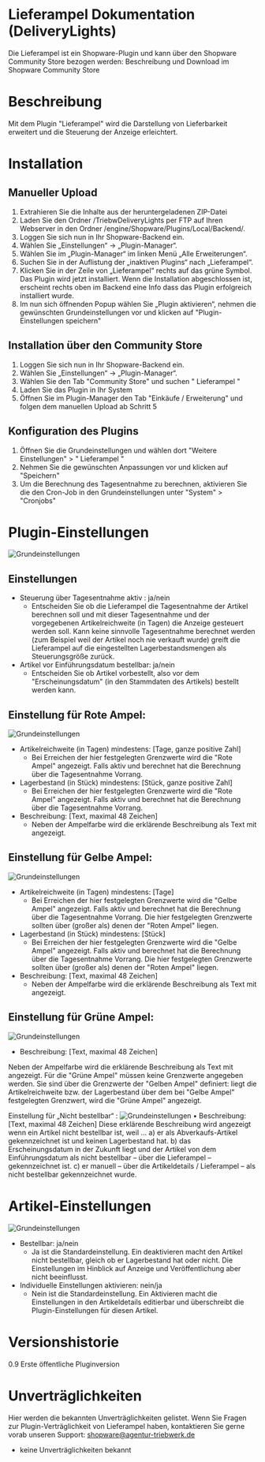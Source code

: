 Lieferampel Dokumentation (DeliveryLights)
==================

Die Lieferampel ist ein Shopware-Plugin und kann über den Shopware Community Store bezogen werden: 
Beschreibung und Download im Shopware Community Store

# Beschreibung
Mit dem Plugin "Lieferampel" wird die Darstellung von Lieferbarkeit erweitert und die Steuerung der Anzeige erleichtert.


# Installation
## Manueller Upload
1. Extrahieren Sie die Inhalte aus der heruntergeladenen ZIP-Datei
2. Laden Sie den Ordner /TriebwDeliveryLights per FTP auf Ihren Webserver in den Ordner /engine/Shopware/Plugins/Local/Backend/.
3. Loggen Sie sich nun in Ihr Shopware-Backend ein.
4. Wählen Sie „Einstellungen“ -> „Plugin-Manager“.
5. Wählen Sie im „Plugin-Manager“ im linken Menü „Alle Erweiterungen“.
6. Suchen Sie in der Auflistung der „inaktiven Plugins“ nach „Lieferampel“.
7. Klicken Sie in der Zeile von „Lieferampel“ rechts auf das grüne Symbol. Das Plugin wird jetzt installiert. Wenn die Installation abgeschlossen ist, erscheint rechts oben im Backend eine Info dass das Plugin erfolgreich installiert wurde.
8. Im nun sich öffnenden Popup wählen Sie „Plugin aktivieren“, nehmen die gewünschten Grundeinstellungen vor und klicken auf "Plugin-Einstellungen speichern"


## Installation über den Community Store
1. Loggen Sie sich nun in Ihr Shopware-Backend ein.
2. Wählen Sie „Einstellungen“ -> „Plugin-Manager“.
3. Wählen Sie den Tab "Community Store" und suchen " Lieferampel "
4. Laden Sie das Plugin in Ihr System
5. Öffnen Sie im Plugin-Manager den Tab "Einkäufe / Erweiterung" und folgen dem manuellen Upload ab Schritt 5


## Konfiguration des Plugins
1. Öffnen Sie die Grundeinstellungen und wählen dort "Weitere Einstellungen" > " Lieferampel "
2. Nehmen Sie die gewünschten Anpassungen vor und klicken auf "Speichern"
3. Um die Berechnung des Tagesentnahme zu berechnen, aktivieren Sie die den Cron-Job in den Grundeinstellungen unter "System" > "Cronjobs"


# Plugin-Einstellungen
![Grundeinstellungen](http://doku.agentur-triebwerk-shop.de/deliverylights/artikeleinstellungen_2.png)
## Einstellungen
* Steuerung über Tagesentnahme aktiv : ja/nein
  * Entscheiden Sie ob die Lieferampel die Tagesentnahme der Artikel berechnen soll und mit dieser Tagesentnahme und der vorgegebenen Artikelreichweite (in Tagen) die Anzeige gesteuert werden soll. Kann keine sinnvolle Tagesentnahme berechnet werden (zum Beispiel weil der Artikel noch nie verkauft wurde) greift die Lieferampel auf die eingestellten Lagerbestandsmengen als Steuerungsgröße zurück.
* Artikel vor Einführungsdatum bestellbar: ja/nein
  * Entscheiden Sie ob Artikel vorbestellt, also vor dem "Erscheinungsdatum" (in den Stammdaten des Artikels) bestellt werden kann.


## Einstellung für Rote Ampel: 
![Grundeinstellungen](http://doku.agentur-triebwerk-shop.de/deliverylights/status_rot.png)
* Artikelreichweite (in Tagen) mindestens: [Tage, ganze positive Zahl]
  * Bei Erreichen der hier festgelegten Grenzwerte wird die "Rote Ampel" angezeigt. Falls aktiv und berechnet hat die Berechnung über die Tagesentnahme Vorrang.
* Lagerbestand (in Stück) mindestens: [Stück, ganze positive Zahl]
  * Bei Erreichen der hier festgelegten Grenzwerte wird die "Rote Ampel" angezeigt. Falls aktiv und berechnet hat die Berechnung über die Tagesentnahme Vorrang.
* Beschreibung: [Text, maximal 48 Zeichen]
  * Neben der Ampelfarbe wird die erklärende Beschreibung als Text mit angezeigt.

## Einstellung für Gelbe Ampel:
![Grundeinstellungen](http://doku.agentur-triebwerk-shop.de/deliverylights/status_gelb.png)
* Artikelreichweite (in Tagen) mindestens: [Tage]
  * Bei Erreichen der hier festgelegten Grenzwerte wird die "Gelbe Ampel" angezeigt. Falls aktiv und berechnet hat die Berechnung über die Tagesentnahme Vorrang. Die hier festgelegten Grenzwerte sollten über (großer als) denen der "Roten Ampel" liegen.
* Lagerbestand (in Stück) mindestens: [Stück]
  * Bei Erreichen der hier festgelegten Grenzwerte wird die "Gelbe Ampel" angezeigt. Falls aktiv und berechnet hat die Berechnung über die Tagesentnahme Vorrang. Die hier festgelegten Grenzwerte sollten über (großer als) denen der "Roten Ampel" liegen.
* Beschreibung: [Text, maximal 48 Zeichen]
  * Neben der Ampelfarbe wird die erklärende Beschreibung als Text mit angezeigt.

## Einstellung für Grüne Ampel:
![Grundeinstellungen](http://doku.agentur-triebwerk-shop.de/deliverylights/status_gruen.png)
* Beschreibung: [Text, maximal 48 Zeichen]

Neben der Ampelfarbe wird die erklärende Beschreibung als Text mit angezeigt. Für die "Grüne Ampel" müssen keine Grenzwerte angegeben werden. Sie sind über die Grenzwerte der "Gelben Ampel" definiert: liegt die Artikelreichweite bzw. der Lagerbestand über dem bei "Gelbe Ampel" festgelegten Grenzwert, wird die "Grüne Ampel" angezeigt. 

Einstellung für „Nicht bestellbar“ :
![Grundeinstellungen](http://doku.agentur-triebwerk-shop.de/deliverylights/status_schwarz.png)
•	Beschreibung: [Text, maximal 48 Zeichen]
Diese erklärende Beschreibung wird angezeigt wenn ein Artikel nicht bestellbar ist, weil …
a) er als Abverkaufs-Artikel gekennzeichnet ist und keinen Lagerbestand hat.
b) das Erscheinungsdatum in der Zukunft liegt und der Artikel von dem Einführungsdatum als nicht bestellbar – über die Lieferampel –  gekennzeichnet ist.
c) er manuell – über die Artikeldetails / Lieferampel – als nicht bestellbar gekennzeichnet wurde.

# Artikel-Einstellungen
![Grundeinstellungen](http://doku.agentur-triebwerk-shop.de/deliverylights/artikeleinstellungen_2.png)
* Bestellbar: ja/nein
  * Ja ist die Standardeinstellung. Ein deaktivieren macht den Artikel nicht bestellbar, gleich ob er Lagerbestand hat oder nicht. Die Einstellungen im Hinblick auf Anzeige und Veröffentlichung aber nicht beeinflusst. 
* Individuelle Einstellungen aktivieren: nein/ja
  * Nein ist die Standardeinstellung. Ein Aktivieren macht die Einstellungen in den Artikeldetails editierbar und überschreibt die Plugin-Einstellungen für diesen Artikel.

# Versionshistorie
0.9 Erste öffentliche Pluginversion

# Unverträglichkeiten
Hier werden die bekannten Unverträglichkeiten gelistet.
Wenn Sie Fragen zur Plugin-Verträglichkeit von Lieferampel haben, kontaktieren Sie gerne vorab unseren Support: shopware@agentur-triebwerk.de
- keine Unverträglichkeiten bekannt
 


